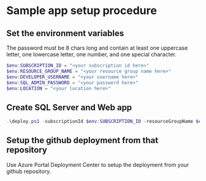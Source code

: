 # Sample app setup procedure

## Set the environment variables

The password must be 8 chars long and contain at least one uppercase letter, one lowercase letter, one number, and one special character.

```powershell
$env:SUBSCRIPTION_ID = "<your subscription id here>"
$env:RESOURCE_GROUP_NAME = "<your resource group name here>"
$env:DEVELOPER_USERNAME = "<your username here>"
$env:SQL_ADMIN_PASSWORD = "<your password here>"
$env:LOCATION = "<your location here>"
```

## Create SQL Server and Web app

```powershell
.\deploy.ps1 -subscriptionId $env:SUBSCRIPTION_ID -resourceGroupName $env:RESOURCE_GROUP_NAME -developerUserName $env:DEVELOPER_USERNAME -location $env:LOCATION
```

## Setup the github deployment from that repository

Use Azure Portal Deployment Center to setup the deployment from your github repository.
